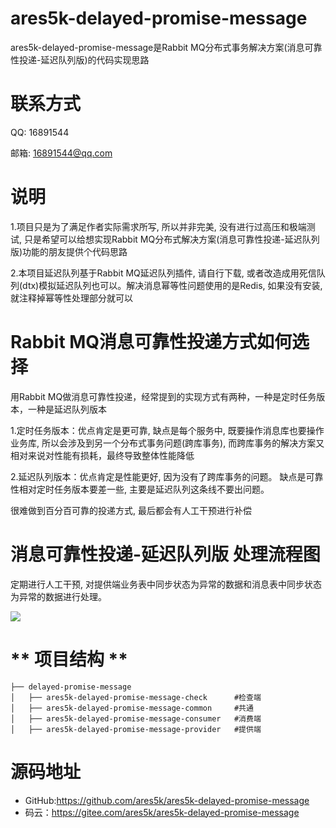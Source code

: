 # ares5k-delayed-promise-message

ares5k-delayed-promise-message是Rabbit MQ分布式事务解决方案(消息可靠性投递-延迟队列版)的代码实现思路

# **联系方式**

QQ: 16891544

邮箱: [16891544@qq.com](mailto:16891544@qq.com)

# 说明

1.项目只是为了满足作者实际需求所写, 所以并非完美, 没有进行过高压和极端测试, 只是希望可以给想实现Rabbit MQ分布式解决方案(消息可靠性投递-延迟队列版)功能的朋友提供个代码思路

2.本项目延迟队列基于Rabbit MQ延迟队列插件, 请自行下载, 或者改造成用死信队列(dtx)模拟延迟队列也可以。解决消息幂等性问题使用的是Redis, 如果没有安装, 就注释掉幂等性处理部分就可以

# Rabbit MQ消息可靠性投递方式如何选择

用Rabbit MQ做消息可靠性投递，经常提到的实现方式有两种，一种是定时任务版本，一种是延迟队列版本

1.定时任务版本：优点肯定是更可靠, 缺点是每个服务中, 既要操作消息库也要操作业务库, 所以会涉及到另一个分布式事务问题(跨库事务), 而跨库事务的解决方案又相对来说对性能有损耗，最终导致整体性能降低

2.延迟队列版本：优点肯定是性能更好, 因为没有了跨库事务的问题。 缺点是可靠性相对定时任务版本要差一些, 主要是延迟队列这条线不要出问题。

很难做到百分百可靠的投递方式, 最后都会有人工干预进行补偿

# 消息可靠性投递-延迟队列版 处理流程图

定期进行人工干预, 对提供端业务表中同步状态为异常的数据和消息表中同步状态为异常的数据进行处理。

![](https://gitee.com/ares5k/resources/raw/master/images/ares5k-delayed-promise-message/ares5k-delayed-promise-message.jpg)

# ** 项目结构 **

```
├── delayed-promise-message 
│   ├── ares5k-delayed-promise-message-check      #检查端
│   ├── ares5k-delayed-promise-message-common     #共通
│   ├── ares5k-delayed-promise-message-consumer   #消费端
│   ├── ares5k-delayed-promise-message-provider   #提供端
```

#  源码地址

- GitHub:https://github.com/ares5k/ares5k-delayed-promise-message
- 码云：https://gitee.com/ares5k/ares5k-delayed-promise-message